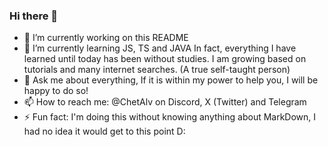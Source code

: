 ### Hi there 👋

- 🔭 I’m currently working on this README
- 🌱 I’m currently learning JS, TS and JAVA
      In fact, everything I have learned until today has been without studies. I am growing based on tutorials and many internet searches. (A true self-taught person)
- 💬 Ask me about everything, If it is within my power to help you, I will be happy to do so!
- 📫 How to reach me: 
      @ChetAlv on Discord, X (Twitter) and Telegram
- ⚡ Fun fact:
      I'm doing this without knowing anything about MarkDown, I had no idea it would get to this point D:

